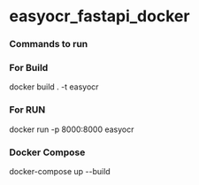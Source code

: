 # easyocr_fastapi_docker


### Commands to run

### For Build
docker build . -t easyocr

### For RUN
docker run -p 8000:8000 easyocr

### Docker Compose 
docker-compose up --build

